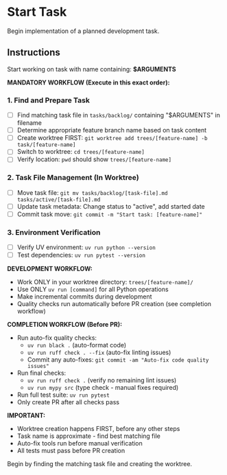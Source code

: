 # Start Task

Begin implementation of a planned development task.

## Instructions

Start working on task with name containing: **$ARGUMENTS**

**MANDATORY WORKFLOW (Execute in this exact order):**

### 1. Find and Prepare Task
- [ ] Find matching task file in `tasks/backlog/` containing "$ARGUMENTS" in filename
- [ ] Determine appropriate feature branch name based on task content
- [ ] Create worktree FIRST: `git worktree add trees/[feature-name] -b task/[feature-name]`
- [ ] Switch to worktree: `cd trees/[feature-name]`
- [ ] Verify location: `pwd` should show `trees/[feature-name]`

### 2. Task File Management (In Worktree)
- [ ] Move task file: `git mv tasks/backlog/[task-file].md tasks/active/[task-file].md`
- [ ] Update task metadata: Change status to "active", add started date
- [ ] Commit task move: `git commit -m "Start task: [feature-name]"`

### 3. Environment Verification
- [ ] Verify UV environment: `uv run python --version`
- [ ] Test dependencies: `uv run pytest --version`

**DEVELOPMENT WORKFLOW:**
- Work ONLY in your worktree directory: `trees/[feature-name]/`
- Use ONLY `uv run [command]` for all Python operations
- Make incremental commits during development
- Quality checks run automatically before PR creation (see completion workflow)

**COMPLETION WORKFLOW (Before PR):**
- Run auto-fix quality checks:
  - `uv run black .` (auto-format code)
  - `uv run ruff check . --fix` (auto-fix linting issues)
  - Commit any auto-fixes: `git commit -am "Auto-fix code quality issues"`
- Run final checks:
  - `uv run ruff check .` (verify no remaining lint issues)
  - `uv run mypy src` (type check - manual fixes required)
- Run full test suite: `uv run pytest`
- Only create PR after all checks pass

**IMPORTANT:**
- Worktree creation happens FIRST, before any other steps
- Task name is approximate - find best matching file
- Auto-fix tools run before manual verification
- All tests must pass before PR creation

Begin by finding the matching task file and creating the worktree.
